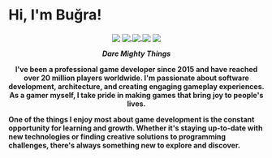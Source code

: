 # Hi, I'm Buğra!

<!-- <div> This div will not show 
<p align="center">
   <img align="center" src="https://github-profile-summary-cards.vercel.app/api/cards/profile-details?username=bugraomursunn&theme=nord_dark" />
</p>
-->

<p align="center">
    <img align="center" src="https://komarev.com/ghpvc/?username=bugraomursunn&color=blue"/>
    <a href="https://www.linkedin.com/in/bugraomursun/">
    <img align="center" src="https://img.shields.io/badge/LinkedIn-blue?style=flat-square&logo=linkedin&labelColor=blue"/>
    </a>
    <a href="https://play.google.com/store/apps/dev?id=7696637140094003672">
    <img align="center" src="https://img.shields.io/badge/Google_Play-414141?style=flat-square&logo=google-play&logoColor=white"/>
    </a>
    <img align="center" src="https://img.shields.io/badge/C%23-239120?style=flat-square&logo=c-sharp&logoColor=white"/>
    <img align="center" src="https://img.shields.io/badge/Unity-100000?style=flat-square&logo=unity&logoColor=white"/>
</p>


<p align="center">
  <i>
    <b>
      Dare Mighty Things
    </b>
  </i> 
</p>

<p align="center">
    <b>
    I've been a professional game developer since 2015 and have reached over 20 million players worldwide. I'm passionate about software development, architecture, and creating engaging gameplay experiences. As a gamer myself, I take pride in making games that bring joy to people's lives.

One of the things I enjoy most about game development is the constant opportunity for learning and growth. Whether it's staying up-to-date with new technologies or finding creative solutions to programming challenges, there's always something new to explore and discover.
    </b>
</p>


<!-- <div> This div will not show 
<p align="center">
   <img align="center" src="https://github-profile-summary-cards.vercel.app/api/cards/profile-details?username=bugraomursunn&theme=nord_dark" />
   <img align="center" src="https://github-profile-summary-cards.vercel.app/api/cards/stats?username=bugraomursunn&theme=nord_dark" />
</p>

<p align="center">
   <img align="center" src="https://img.shields.io/github/followers/BugraOmursunn?style=social"/>
   <img align="center" src="https://img.shields.io/github/stars/bugraomursunn?style=social"/>

   <img align="center" src="https://img.shields.io/github/followers/BugraOmursunn?style=social"/>
   <img align="center" src="https://img.shields.io/github/stars/bugraomursunn?style=social"/>
   <img align="center" src="https://img.shields.io/badge/LinkedIn-blue?style=flat-square&logo=linkedin&labelColor=blue)](https://www.linkedin.com/in/bugraomursun/"/>
   <img align="center" src="https://img.shields.io/badge/Google_Play-414141?style=flat-square&logo=google-play&logoColor=white)](https://play.google.com/store/apps/dev?id=7696637140094003672"/>
    <img align="center" src="https://img.shields.io/badge/C%23-239120?style=flat-square&logo=c-sharp&logoColor=white"/>
   <img align="center" src="https://img.shields.io/badge/Unity-100000?style=flat-square&logo=unity&logoColor=white"/>
</p>

![GitHub followers](https://img.shields.io/github/followers/bugraomursunn?style=social)
![GitHub User's stars](https://img.shields.io/github/stars/bugraomursunn?style=social)
[![General badge](https://img.shields.io/badge/LinkedIn-blue?style=flat-square&logo=linkedin&labelColor=blue)](https://www.linkedin.com/in/bugraomursun/)
[![General badge](https://img.shields.io/badge/Google_Play-414141?style=flat-square&logo=google-play&logoColor=white)](https://play.google.com/store/apps/dev?id=7696637140094003672)
![General badge](https://img.shields.io/badge/C%23-239120?style=flat-square&logo=c-sharp&logoColor=white)
![General badge](https://img.shields.io/badge/Unity-100000?style=flat-square&logo=unity&logoColor=white)
</div> -->
